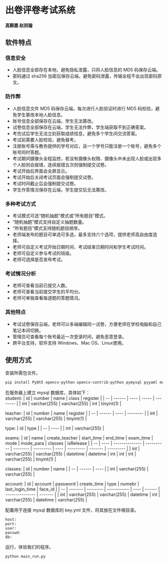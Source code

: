 # 出卷评卷考试系统
#### 高颢嘉 赵则璇

## 软件特点
### 信息安全
- 人脸信息全部存在本地，避免隐私泄露，只将人脸信息的 MD5 码保存云端。
- 密码通过 sha256 加密后保存云端，避免密码泄露，传输全程不会出现密码原文。
### 防作弊
- 人脸信息文件 MD5 码保存云端，每次进行人脸验证时进行 MD5 码校验，避免学生篡改本地人脸信息。
- 账号信息全部保存在云端，学生无法篡改。
- 试卷信息全部保存在云端，学生无法作弊，学生端获取不到正确答案。
- 考完试后学生无法立刻获取成绩信息，避免多个学生间交流答案。
- 考试前需要人脸校验，避免替考。
- 注册账号需与教务提供的学号对应，且一个学号只能注册一个账号，避免多个账号同时答题。
- 考试期间摄像头全程监控，若没有摄像头权限、摄像头中未出现人脸或出现多个人脸则会报错，连续报错五次则强制提交试卷。
- 考试开始后界面会全屏显示。
- 考试开始后关闭考试页面会强制提交试卷。
- 考试时间截止后会强制提交试卷。
- 学生作答情况保存在云端，学生提交后无法篡改。
### 多种考试方式
- 考试模式可选“随机抽题”模式或“所有题目”模式。
- “随机抽题”模式支持自定义抽题数量。
- “所有题目”模式支持随机题目顺序。
- 老师端发布的题目可单选可多选，最多支持六个选项，提供老师高自由度选择。
- 老师可自定义考试开始日期时间、考试结束日期时间和学生考试时间。
- 老师可自定义参与考试的班级。
- 老师可选择是否发布考试。
### 考试情况分析
- 老师可查看当前已提交人数。
- 老师可查看当前提交学生的平均分。
- 老师可单独查看每道题的答题情况。
### 其他特点
- 考试试卷保存云端，老师可以多端编辑同一试卷，方便老师在学校电脑和自己笔记本间切换。
- 管理员可查看每个账号最近一次登录时间，避免恶意登录。
- 跨平台支持，软件支持 Windows、Mac OS、Linux使用。

## 使用方式
安装所需包文件。
```bash
pip install PyQt5 opencv-python opencv-contrib-python pymysql pyyaml matplotlib
```
在服务器上建立 mysql 数据库，具体如下：\
student:
| id | number | name | class | register |
| -- | ------ | ---- | ----- | -------- |
| int | varchar(255) |  varchar(255) | int | tinyint(1) |

teacher:
| id | number | name | register |
| -- | ------ | ---- | -------- |
| int | varchar(255) |  varchar(255) | tinyint(1) |

type:
| id | type |
| -- | ---- |
| int | varchar(255) |

exams:
| id | name | create_teacher | start_time | end_time | exam_time | mode | mode_para | classes | isRelease |
| -- | ---- | -------------- | ---------- | -------- | --------- | ---- | --------- | ------- | --------- |
| int | varchar(255) |  varchar(255) | datetime | datetime | int | int | int | varchar(255) | tinyint(1) |

classes:
| id | number | name |
| -- | ------ | ---- |
| int | varchar(255) | varchar(255) |

account:
| id | account | password | create_time | type | numebr | last_login_time | face_id |
| -- | ------- | -------- | ----------- | ---- | ------ | --------------- | ------- |
| int | varchar(255) |  varchar(255) | datetime | int | varchar(255) | datetime | varchar(255) |

配置用于连接 mysql 数据库的 key.yml 文件，将其放在文件根目录。
```
host: 
port: 
user: 
passwd: 
db: 
```

运行，体验我们的程序。
```bash
python main_run.py
```
